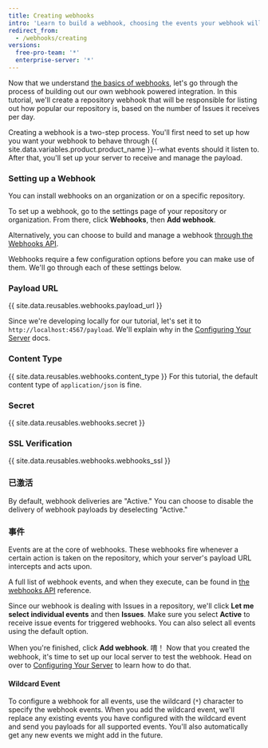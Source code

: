 ```yaml
---
title: Creating webhooks
intro: 'Learn to build a webhook, choosing the events your webhook will listen for on {{ site.data.variables.product.prodname_dotcom }} and how to set up a server to receive and manage the webhook payload.'
redirect_from:
  - /webhooks/creating
versions:
  free-pro-team: '*'
  enterprise-server: '*'
---
```




Now that we understand [the basics of webhooks][webhooks-overview], let's go through the process of building out our own webhook powered integration. In this tutorial, we'll create a repository webhook that will be responsible for listing out how popular our repository is, based on the number of Issues it receives per day.

Creating a webhook is a two-step process. You'll first need to set up how you want your webhook to behave through {{ site.data.variables.product.product_name }}--what events should it listen to. After that, you'll set up your server to receive and manage the payload.

### Setting up a Webhook

You can install webhooks on an organization or on a specific repository.

To set up a webhook, go to the settings page of your repository or organization. From there, click **Webhooks**, then **Add webhook**.

Alternatively, you can choose to build and manage a webhook [through the Webhooks API][webhook-api].

Webhooks require a few configuration options before you can make use of them. We'll go through each of these settings below.

### Payload URL

{{ site.data.reusables.webhooks.payload_url }}

Since we're developing locally for our tutorial, let's set it to `http://localhost:4567/payload`. We'll explain why in the [Configuring Your Server](/webhooks/configuring/) docs.

### Content Type

{{ site.data.reusables.webhooks.content_type }} For this tutorial, the default content type of `application/json` is fine.

### Secret

{{ site.data.reusables.webhooks.secret }}

### SSL Verification

{{ site.data.reusables.webhooks.webhooks_ssl }}

### 已激活

By default, webhook deliveries are "Active." You can choose to disable the delivery of webhook payloads by deselecting "Active."

### 事件

Events are at the core of webhooks. These webhooks fire whenever a certain action is taken on the repository, which your server's payload URL intercepts and acts upon.

A full list of webhook events, and when they execute, can be found in [the webhooks API][hooks-api] reference.

Since our webhook is dealing with Issues in a repository, we'll click **Let me select individual events** and then **Issues**. Make sure you select **Active** to receive issue events for triggered webhooks. You can also select all events using the default option.

When you're finished, click **Add webhook**. 唷！ Now that you created the webhook, it's time to set up our local server to test the webhook. Head on over to [Configuring Your Server](/webhooks/configuring/) to learn how to do that.

#### Wildcard Event

To configure a webhook for all events, use the wildcard (`*`) character to specify the webhook events. When you add the wildcard event, we'll replace any existing events you have configured with the wildcard event and send you payloads for all supported events. You'll also automatically get any new events we might add in the future.

[webhooks-overview]: /webhooks/
[webhook-api]: /v3/repos/hooks/
[hooks-api]: /webhooks/#events
